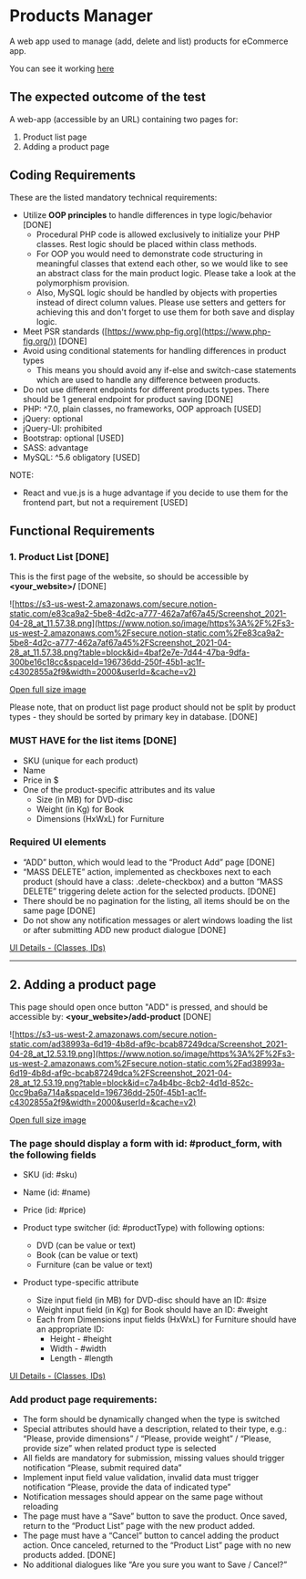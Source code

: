 # Products Manager

A web app used to manage (add, delete and list) products for eCommerce app.

You can see it working [here](https://products-manager-sw.000webhostapp.com/)

## The expected outcome of the test

A web-app (accessible by an URL) containing two pages for:

1. Product list page
2. Adding a product page

## Coding Requirements

These are the listed mandatory technical requirements:

- Utilize **OOP principles** to handle differences in type logic/behavior [DONE]
  - Procedural PHP code is allowed exclusively to initialize your PHP classes. Rest logic should be placed within class methods.
  - For OOP you would need to demonstrate code structuring in meaningful classes that extend each other, so we would like to see an abstract class for the main product logic. Please take a look at the polymorphism provision.
  - Also, MySQL logic should be handled by objects with properties instead of direct column values. Please use setters and getters for achieving this and don't forget to use them for both save and display logic.
- Meet PSR standards ([https://www.php-fig.org](https://www.php-fig.org/)) [DONE]
- Avoid using conditional statements for handling differences in product types 
  - This means you should avoid any if-else and switch-case statements which are used to handle any difference between products.
- Do not use different endpoints for different products types. There should be 1 general endpoint for product saving [DONE]
- PHP: ^7.0, plain classes, no frameworks, OOP approach [USED]
- jQuery: optional 
- jQuery-UI: prohibited 
- Bootstrap: optional [USED]
- SASS: advantage 
- MySQL: ^5.6 obligatory [USED]

NOTE:

- React and vue.js is a huge advantage if you decide to use them for the frontend part, but not a requirement [USED]

## Functional Requirements

### 1. Product List [DONE]

This is the first page of the website, so should be accessible by **<your_website>/** [DONE]

![https://s3-us-west-2.amazonaws.com/secure.notion-static.com/e83ca9a2-5be8-4d2c-a777-462a7af67a45/Screenshot_2021-04-28_at_11.57.38.png](https://www.notion.so/image/https%3A%2F%2Fs3-us-west-2.amazonaws.com%2Fsecure.notion-static.com%2Fe83ca9a2-5be8-4d2c-a777-462a7af67a45%2FScreenshot_2021-04-28_at_11.57.38.png?table=block&id=4baf2e7e-7d44-47ba-9dfa-300be16c18cc&spaceId=196736dd-250f-45b1-ac1f-c4302855a2f9&width=2000&userId=&cache=v2)

[Open full size image](https://docs.google.com/document/d/1PzYObzyNIMBnzvkg22qTTmEk7H4jSsO4P6Bj9IABa2Y/edit)

Please note, that on product list page product should not be split by product types - they should be sorted by primary key in database. [DONE]

### MUST HAVE for the list items [DONE]

- SKU (unique for each product)
- Name
- Price in $
- One of the product-specific attributes and its value
  - Size (in MB) for DVD-disc
  - Weight (in Kg) for Book
  - Dimensions (HxWxL) for Furniture

### Required UI elements

- “ADD” button, which would lead to the “Product Add” page [DONE]
- “MASS DELETE” action, implemented as checkboxes next to each product (should have a class: .delete-checkbox) and a button “MASS DELETE” triggering delete action for the selected products. [DONE]
- There should be no pagination for the listing, all items should be on the same page [DONE]
- Do not show any notification messages or alert windows loading the list or after submitting ADD new product dialogue [DONE]

[UI Details - (Classes, IDs)](https://www.notion.so/d775ef461f6b4cb99dbd60e2a01cba92)

---

## 2. Adding a product page

This page should open once button "ADD" is pressed, and should be accessible by: **<your_website>/add-product** [DONE]

![https://s3-us-west-2.amazonaws.com/secure.notion-static.com/ad38993a-6d19-4b8d-af9c-bcab87249dca/Screenshot_2021-04-28_at_12.53.19.png](https://www.notion.so/image/https%3A%2F%2Fs3-us-west-2.amazonaws.com%2Fsecure.notion-static.com%2Fad38993a-6d19-4b8d-af9c-bcab87249dca%2FScreenshot_2021-04-28_at_12.53.19.png?table=block&id=c7a4b4bc-8cb2-4d1d-852c-0cc9ba6a714a&spaceId=196736dd-250f-45b1-ac1f-c4302855a2f9&width=2000&userId=&cache=v2)

[Open full size image](https://docs.google.com/document/d/1wu2J2Jp4KAYEVyQ6B7KSGFp_7oeDttH7DwOPLMARfws/edit)

### The page should display a form with id: #product_form, with the following fields

- SKU (id: #sku)
- Name (id: #name)
- Price (id: #price)

- Product type switcher (id: #productType) with following options:
  - DVD (can be value or text)
  - Book (can be value or text)
  - Furniture (can be value or text)

- Product type-specific attribute
  - Size input field (in MB) for DVD-disc should have an ID: #size
  - Weight input field (in Kg) for Book should have an ID: #weight
  - Each from Dimensions input fields (HxWxL) for Furniture should have an appropriate ID:
    - Height - #height
    - Width - #width
    - Length - #length

[UI Details - (Classes, IDs)](https://www.notion.so/b79ea3aa68c3453db4362254ec58e1a0)

### **Add product page requirements:**

- The form should be dynamically changed when the type is switched
- Special attributes should have a description, related to their type, e.g.: “Please, provide dimensions” / “Please, provide weight” / “Please, provide size” when related product type is selected
- All fields are mandatory for submission, missing values should trigger notification “Please, submit required data”
- Implement input field value validation, invalid data must trigger notification “Please, provide the data of indicated type”
- Notification messages should appear on the same page without reloading
- The page must have a “Save” button to save the product. Once saved, return to the “Product List” page with the new product added.
- The page must have a “Cancel” button to cancel adding the product action. Once canceled, returned to the “Product List” page with no new products added. [DONE]
- No additional dialogues like “Are you sure you want to Save / Cancel?”

